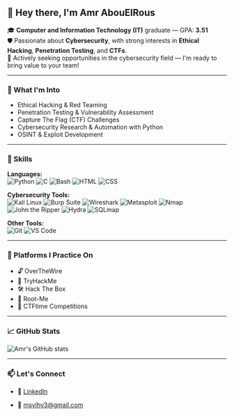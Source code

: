## 👋 Hey there, I'm Amr AbouElRous

🎓 **Computer and Information Technology (IT)** graduate — GPA: **3.51**  
🛡️ Passionate about **Cybersecurity**, with strong interests in **Ethical Hacking**, **Penetration Testing**, and **CTFs**.  
🚀 Actively seeking opportunities in the cybersecurity field — I'm ready to bring value to your team!

---

### 🔐 What I'm Into

- Ethical Hacking & Red Teaming  
- Penetration Testing & Vulnerability Assessment  
- Capture The Flag (CTF) Challenges  
- Cybersecurity Research & Automation with Python  
- OSINT & Exploit Development  

---

### 🧠 Skills

**Languages:**  
![Python](https://img.shields.io/badge/Python-3776AB?style=flat&logo=python&logoColor=white)
![C](https://img.shields.io/badge/C-00599C?style=flat&logo=c&logoColor=white)
![Bash](https://img.shields.io/badge/Bash-4EAA25?style=flat&logo=gnubash&logoColor=white)
![HTML](https://img.shields.io/badge/HTML5-E34F26?style=flat&logo=html5&logoColor=white)
![CSS](https://img.shields.io/badge/CSS3-1572B6?style=flat&logo=css3&logoColor=white)

**Cybersecurity Tools:**  
![Kali Linux](https://img.shields.io/badge/Kali%20Linux-557C94?style=flat&logo=kalilinux&logoColor=white)
![Burp Suite](https://img.shields.io/badge/Burp%20Suite-FE6F20?style=flat&logo=burpsuite&logoColor=white)
![Wireshark](https://img.shields.io/badge/Wireshark-1679A7?style=flat&logo=wireshark&logoColor=white)
![Metasploit](https://img.shields.io/badge/Metasploit-4E5EAB?style=flat)
![Nmap](https://img.shields.io/badge/Nmap-214478?style=flat)
![John the Ripper](https://img.shields.io/badge/John%20the%20Ripper-000000?style=flat)
![Hydra](https://img.shields.io/badge/Hydra-FF0000?style=flat)
![SQLmap](https://img.shields.io/badge/SQLmap-FCC624?style=flat)

**Other Tools:**  
![Git](https://img.shields.io/badge/Git-F05032?style=flat&logo=git&logoColor=white)
![VS Code](https://img.shields.io/badge/VS%20Code-007ACC?style=flat&logo=visual-studio-code&logoColor=white)

---

### 🧪 Platforms I Practice On

- 🔓 OverTheWire  
- 🧠 TryHackMe  
- 🛠️ Hack The Box  
- 🎯 Root-Me  
- 🧩 CTFtime Competitions

---

### 📈 GitHub Stats

![Amr's GitHub stats](https://github-readme-stats.vercel.app/api?username=amrabouelrous&show_icons=true&theme=radical)

---

### 📫 Let's Connect

- 💼 [LinkedIn](https://www.linkedin.com/in/amr-aboelros/)

- 📧 [msylhy3@gmail.com](mailto:msylhy3@gmail.com)


